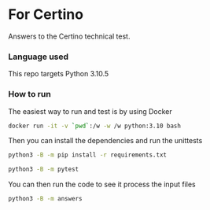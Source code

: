 # For Certino

Answers to the Certino technical test.

### Language used

This repo targets Python 3.10.5

### How to run

The easiest way to run and test is by using Docker

```bash
docker run -it -v `pwd`:/w -w /w python:3.10 bash
```

Then you can install the dependencies and run the unittests
```bash
python3 -B -m pip install -r requirements.txt
```
```bash
python3 -B -m pytest
```
You can then run the code to see it process the input files
```bash
python3 -B -m answers
```
